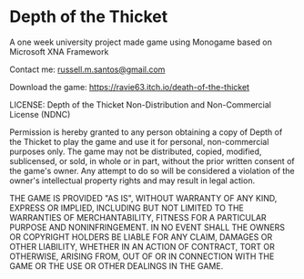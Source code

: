 # Depth of the Thicket
 A one week university project made game using Monogame based on Microsoft XNA Framework

Contact me: russell.m.santos@gmail.com

Download the game: https://ravie63.itch.io/death-of-the-thicket

LICENSE: Depth of the Thicket Non-Distribution and Non-Commercial License (NDNC)

Permission is hereby granted to any person obtaining a copy of Depth of the Thicket to play the game and use it for personal, non-commercial purposes only. The game may not be distributed, copied, modified, sublicensed, or sold, in whole or in part, without the prior written consent of the game's owner. Any attempt to do so will be considered a violation of the owner's intellectual property rights and may result in legal action.

THE GAME IS PROVIDED "AS IS", WITHOUT WARRANTY OF ANY KIND, EXPRESS OR IMPLIED, INCLUDING BUT NOT LIMITED TO THE WARRANTIES OF MERCHANTABILITY, FITNESS FOR A PARTICULAR PURPOSE AND NONINFRINGEMENT. IN NO EVENT SHALL THE OWNERS OR COPYRIGHT HOLDERS BE LIABLE FOR ANY CLAIM, DAMAGES OR OTHER LIABILITY, WHETHER IN AN ACTION OF CONTRACT, TORT OR OTHERWISE, ARISING FROM, OUT OF OR IN CONNECTION WITH THE GAME OR THE USE OR OTHER DEALINGS IN THE GAME.
